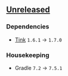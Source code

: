 ## [Unreleased]

### Dependencies

- [Tink](https://github.com/google/tink/releases/tag/v1.7.0) `1.6.1` → `1.7.0`

### Housekeeping

- Gradle `7.2` → `7.5.1`

[unreleased]: https://github.com/osipxd/encrypted-datastore/compare/v1.0.0-alpha02...main
